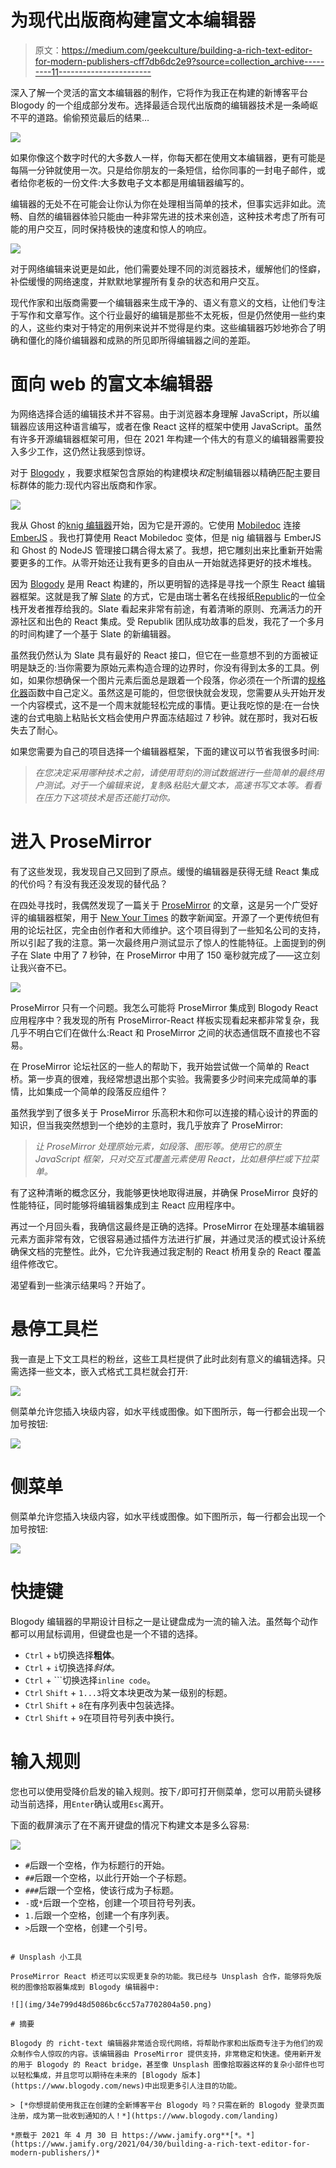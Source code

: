 # 为现代出版商构建富文本编辑器

> 原文：<https://medium.com/geekculture/building-a-rich-text-editor-for-modern-publishers-cff7db6dc2e9?source=collection_archive---------11----------------------->

深入了解一个灵活的富文本编辑器的制作，它将作为我正在构建的新博客平台 Blogody 的一个组成部分发布。选择最适合现代出版商的编辑器技术是一条崎岖不平的道路。偷偷预览最后的结果…

![](img/a200ae0c291b75a8b3b5fbbe0f5c2d33.png)

如果你像这个数字时代的大多数人一样，你每天都在使用文本编辑器，更有可能是每隔一分钟就使用一次。只是给你朋友的一条短信，给你同事的一封电子邮件，或者给你老板的一份文件:大多数电子文本都是用编辑器编写的。

编辑器的无处不在可能会让你认为你在处理相当简单的技术，但事实远非如此。流畅、自然的编辑器体验只能由一种非常先进的技术来创造，这种技术考虑了所有可能的用户交互，同时保持极快的速度和惊人的响应。

![](img/5a0127eecb2c598cf3aff593c440c9ca.png)

对于网络编辑来说更是如此，他们需要处理不同的浏览器技术，缓解他们的怪癖，补偿缓慢的网络速度，并默默地掌握所有复杂的状态和用户交互。

现代作家和出版商需要一个编辑器来生成干净的、语义有意义的文档，让他们专注于写作和文章写作。这个行业最好的编辑是那些不太死板，但是仍然使用一些约束的人，这些约束对于特定的用例来说并不觉得是约束。这些编辑器巧妙地弥合了明确和僵化的降价编辑器和成熟的所见即所得编辑器之间的差距。

# 面向 web 的富文本编辑器

为网络选择合适的编辑技术并不容易。由于浏览器本身理解 JavaScript，所以编辑器应该用这种语言编写，或者在像 React 这样的框架中使用 JavaScript。虽然有许多开源编辑器框架可用，但在 2021 年构建一个伟大的有意义的编辑器需要投入多少工作，这仍然让我感到惊讶。

对于 [Blogody](https://www.https://www.blogody.com) ，我要求框架包含原始的构建模块*和*定制编辑器以精确匹配主要目标群体的能力:现代内容出版商和作家。

![](img/52f751fd3aa5e1a0aa4f43356f2b5150.png)

我从 Ghost 的[knig 编辑器](https://github.com/TryGhost/Admin/tree/main/lib/koenig-editor)开始，因为它是开源的。它使用 [Mobiledoc](https://github.com/bustle/mobiledoc-kit) 连接 [EmberJS](https://emberjs.com) 。我也打算使用 React Mobiledoc 变体，但是 nig 编辑器与 EmberJS 和 Ghost 的 NodeJS 管理接口耦合得太紧了。我想，把它雕刻出来比重新开始需要更多的工作。从零开始还让我有更多的自由从一开始就选择更好的技术堆栈。

因为 [Blogody](https://www.blogody.com) 是用 React 构建的，所以更明智的选择是寻找一个原生 React 编辑器框架。这就是我了解 [Slate](https://github.com/ianstormtaylor/slate) 的方式，它是由瑞士著名在线报纸[Republic](https://www.republik.ch/)的一位全栈开发者推荐给我的。Slate 看起来非常有前途，有着清晰的原则、充满活力的开源社区和出色的 React 集成。受 Republik 团队成功故事的启发，我花了一个多月的时间构建了一个基于 Slate 的新编辑器。

虽然我仍然认为 Slate 具有最好的 React 接口，但它在一些意想不到的方面被证明是缺乏的:当你需要为原始元素构造合理的边界时，你没有得到太多的工具。例如，如果你想确保一个图片元素后面总是跟着一个段落，你必须在一个所谓的[规格化器](https://docs.slatejs.org/concepts/11-normalizing)函数中自己定义。虽然这是可能的，但您很快就会发现，您需要从头开始开发一个内容模式，这不是一个周末就能轻松完成的事情。更让我吃惊的是:在一台快速的台式电脑上粘贴长文档会使用户界面冻结超过 7 秒钟。就在那时，我对石板失去了耐心。

如果您需要为自己的项目选择一个编辑器框架，下面的建议可以节省我很多时间:

> *在您决定采用哪种技术之前，请使用苛刻的测试数据进行一些简单的最终用户测试。对于一个编辑来说，复制&粘贴大量文本，高速书写文本等。看看在压力下这项技术是否还能打动你。*

# 进入 ProseMirror

有了这些发现，我发现自己又回到了原点。缓慢的编辑器是获得无缝 React 集成的代价吗？有没有我还没发现的替代品？

在四处寻找时，我偶然发现了一篇关于 [ProseMirror](https://prosemirror.net) 的文章，这是另一个广受好评的编辑器框架，用于 [New Your Times](https://open.nytimes.com/building-a-text-editor-for-a-digital-first-newsroom-f1cb8367fc21) 的数字新闻室。开源了一个更传统但有用的论坛社区，完全由创作者和大师维护。这个项目得到了一些知名公司的支持，所以引起了我的注意。第一次最终用户测试显示了惊人的性能特征。上面提到的例子在 Slate 中用了 7 秒钟，在 ProseMirror 中用了 150 毫秒就完成了——这立刻让我兴奋不已。

![](img/ed929bb155af175be9d694f67776bb3c.png)

ProseMirror 只有一个问题。我怎么可能将 ProseMirror 集成到 Blogody React 应用程序中？我发现的所有 ProseMirror-React 样板实现看起来都非常复杂，我几乎不明白它们在做什么:React 和 ProseMirror 之间的状态通信既不直接也不容易。

在 ProseMirror 论坛社区的一些人的帮助下，我开始尝试做一个简单的 React 桥。第一步真的很难，我经常想退出那个实验。我需要多少时间来完成简单的事情，比如集成一个简单的段落反应组件？

虽然我学到了很多关于 ProseMirror 乐高积木和你可以连接的精心设计的界面的知识，但当我突然想到一个绝妙的主意时，我几乎放弃了 ProseMirror:

> *让 ProseMirror 处理原始元素，如段落、图形等。使用它的原生 JavaScript 框架，只对交互式覆盖元素使用 React，比如悬停栏或下拉菜单。*

有了这种清晰的概念区分，我能够更快地取得进展，并确保 ProseMirror 良好的性能特征，同时能够将编辑器集成到主 React 应用程序中。

再过一个月回头看，我确信这最终是正确的选择。ProseMirror 在处理基本编辑器元素方面非常有效，它很容易通过插件方法进行扩展，并通过灵活的模式设计系统确保文档的完整性。此外，它允许我通过我定制的 React 桥用复杂的 React 覆盖组件修改它。

渴望看到一些演示结果吗？开始了。

# 悬停工具栏

我一直是上下文工具栏的粉丝，这些工具栏提供了此时此刻有意义的编辑选择。只需选择一些文本，嵌入式格式工具栏就会打开:

![](img/f9de693553bc6cb799fefba9b0dbcc82.png)

侧菜单允许您插入块级内容，如水平线或图像。如下图所示，每一行都会出现一个加号按钮:

![](img/fa39153715b9bb22f5a3f5000b1edac9.png)

# 侧菜单

侧菜单允许您插入块级内容，如水平线或图像。如下图所示，每一行都会出现一个加号按钮:

![](img/774cb91c186d788b8aa0a539eab82bb3.png)

# 快捷键

Blogody 编辑器的早期设计目标之一是让键盘成为一流的输入法。虽然每个动作都可以用鼠标调用，但键盘也是一个不错的选择。

*   `Ctrl` + `b`切换选择**粗体**。
*   `Ctrl` + `i`切换选择*斜体。*
*   `Ctrl` + ```切换选择`inline code`。
*   `Ctrl` `Shift` + `1...3`将文本块更改为某一级别的标题。
*   `Ctrl` `Shift` + `8`在有序列表中包装选择。
*   `Ctrl` `Shift` + `9`在项目符号列表中换行。

# 输入规则

您也可以使用受降价启发的输入规则。按下`/`即可打开侧菜单，您可以用箭头键移动当前选择，用`Enter`确认或用`Esc`离开。

下面的截屏演示了在不离开键盘的情况下构建文本是多么容易:

![](img/49d96abcf3b893ff5a17ac3ee18864bd.png)

*   `#`后跟一个空格，作为标题行的开始。
*   `##`后跟一个空格，以此行开始一个子标题。
*   `###`后跟一个空格，使该行成为子标题。
*   `-`或`*`后跟一个空格，创建一个项目符号列表。
*   `1.`后跟一个空格，创建一个有序列表。
*   `>`后跟一个空格，创建一个引号。
`````创建一个代码块。

# Unsplash 小工具

ProseMirror React 桥还可以实现更复杂的功能。我已经与 Unsplash 合作，能够将免版税的图像拾取器集成到 Blogody 编辑器中:

![](img/34e799d48d5086bc6cc57a7702804a50.png)

# 摘要

Blogody 的 richt-text 编辑器非常适合现代网络，将帮助作家和出版商专注于为他们的观众制作令人惊叹的内容。该编辑器由 ProseMirror 提供支持，非常稳定和快速。使用新开发的用于 Blogody 的 React bridge，甚至像 Unsplash 图像拾取器这样的复杂小部件也可以轻松集成，并且您可以期待在未来的 [Blogody 版本](https://www.blogody.com/news)中出现更多引人注目的功能。

> [*你想提前使用我正在创建的全新博客平台 Blogody 吗？只需在新的 Blogody 登录页面注册，成为第一批收到通知的人！*](https://www.blogody.com/landing)

*原载于 2021 年 4 月 30 日 https://www.jamify.org**[*。*](https://www.jamify.org/2021/04/30/building-a-rich-text-editor-for-modern-publishers/)*